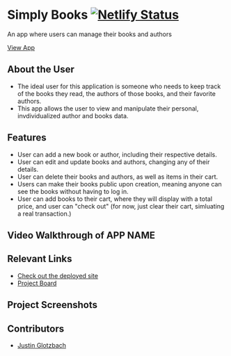 # Simply Books  [![Netlify Status](https://api.netlify.com/api/v1/badges/882acd35-2dfc-4369-abed-32f6eb643375/deploy-status)](https://app.netlify.com/sites/stunning-cupcake-ad077a/deploys)
<!-- update the netlify badge above with your own badge that you can find at netlify under settings/general#status-badges -->

An app where users can manage their books and authors

[View App](https://jg-simply-books.netlify.app/)

## About the User <!-- This is a scaled down user persona -->
- The ideal user for this application is someone who needs to keep track of the books they read, the authors of those books, and their favorite authors.
- This app allows the user to view and manipulate their personal, invdividualized author and books data.

## Features <!-- List your app features using bullets! Do NOT use a paragraph. No one will read that! -->
- User can add a new book or author, including their respective details.
- User can edit and update books and authors, changing any of their details.
- User can delete their books and authors, as well as items in their cart.
- Users can make their books public upon creation, meaning anyone can see the books without having to log in.
- User can add books to their cart, where they will display with a total price, and user can "check out" (for now, just clear their cart, simluating a real transaction.)

## Video Walkthrough of APP NAME <!-- A loom link is sufficient -->


## Relevant Links <!-- Link to all the things that are required outside of the ones that have their own section -->
- [Check out the deployed site](https://jg-simply-books.netlify.app/)
- [Project Board](https://github.com/users/justinglotz/projects/5)

## Project Screenshots <!-- These can be inside of your project. Look at the repos from class and see how the images are included in the readme -->








## Contributors
- [Justin Glotzbach]([https://github.com/your-github-url](https://github.com/justinglotz))
